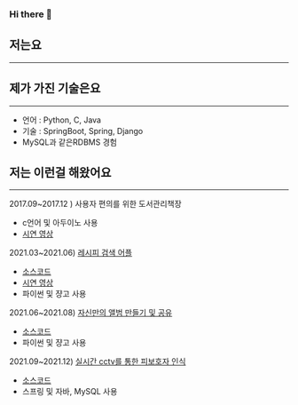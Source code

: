 ### Hi there 👋
## 저는요
***
<!-- 기획과 운동을 좋아하는 개발자입니다.<br/>
기본 원칙속에서 일의 효율을 중시하여, 항상 빠르고 성능이 좋게 만드려고 노력하고 있습니다. <br/>
AI기술을 활용하여 세상에 영향력을 주는 소프트웨어 엔지니어가 되고 싶습니다. -->

## 제가 가진 기술은요 
***
- 언어 : Python, C, Java
- 기술 : SpringBoot, Spring, Django
- MySQL과 같은RDBMS 경험


## 저는 이런걸 해왔어요
***

2017.09~2017.12 ) 사용자 편의를 위한 도서관리책장
- c언어 및 아두이노 사용
- <a href="https://www.youtube.com/shorts/EfaWzDeHhMA">시연 영상</a>


2021.03~2021.06) <a href="./recipe_search_server">레시피 검색 어플</a>
- [소스코드](https://github.com/woominsik/recipe_search_server/tree/master)
- <a href="https://www.youtube.com/shorts/3EYd_ejwpTQ">시연 영상</a>
- 파이썬 및 쟝고 사용


2021.06~2021.08) <a href="./image_classifier">자신만의 앨범 만들기 및 공유</a>
- [소스코드](https://github.com/woominsik/image_classifier)
- 파이썬 및 쟝고 사용


2021.09~2021.12) <a href="./Eyes_On_You">실시간 cctv를 통한 피보호자 인식</a>
- [소스코드](https://github.com/woominsik/Eyes_On_You)
- 스프링 및 자바, MySQL 사용


<!--
**woominsik/woominsik** is a ✨ _special_ ✨ repository because its `README.md` (this file) appears on your GitHub profile.

Here are some ideas to get you started:

- 🔭 I’m currently working on ...
- 🌱 I’m currently learning ...
- 👯 I’m looking to collaborate on ...
- 🤔 I’m looking for help with ...
- 💬 Ask me about ...
- 📫 How to reach me: ...
- 😄 Pronouns: ...
- ⚡ Fun fact: ...
-->
